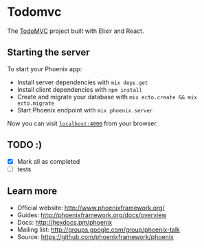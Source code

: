 # Todomvc

The [TodoMVC](http://todomvc.com/) project built with Elixir and React.

## Starting the server

To start your Phoenix app:

  * Install server dependencies with `mix deps.get`
  * Install client dependencies with `npm install`
  * Create and migrate your database with `mix ecto.create && mix ecto.migrate`
  * Start Phoenix endpoint with `mix phoenix.server`

Now you can visit [`localhost:4000`](http://localhost:4000) from your browser.

## TODO :)

- [X] Mark all as completed
- [ ] tests

## Learn more

  * Official website: http://www.phoenixframework.org/
  * Guides: http://phoenixframework.org/docs/overview
  * Docs: http://hexdocs.pm/phoenix
  * Mailing list: http://groups.google.com/group/phoenix-talk
  * Source: https://github.com/phoenixframework/phoenix
